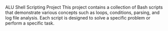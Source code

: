 ALU Shell Scripting Project
This project contains a collection of Bash scripts that demonstrate various concepts such as loops, conditions, parsing, and log file analysis. Each script is designed to solve a specific problem or perform a specific task.
